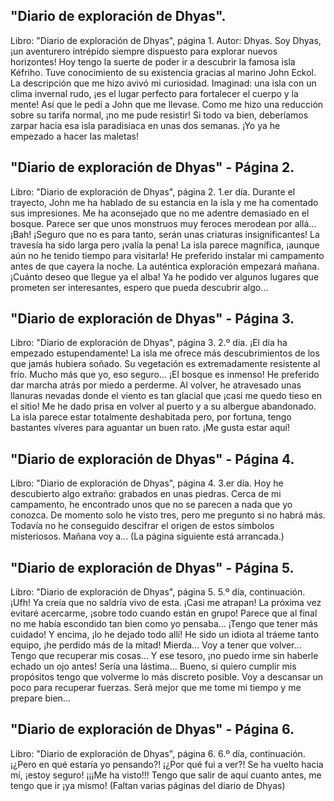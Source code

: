 ## "Diario de exploración de Dhyas".
Libro: "Diario de exploración de Dhyas", página 1.
Autor: Dhyas.
Soy Dhyas, ¡un aventurero intrépido siempre dispuesto para explorar nuevos horizontes!
Hoy tengo la suerte de poder ir a descubrir la famosa isla Kéfriho. Tuve conocimiento de su existencia gracias al marino John Eckol. La descripción que me hizo avivó mi curiosidad. Imaginad: una isla con un clima invernal rudo, ¡es el lugar perfecto para fortalecer el cuerpo y la mente!
Así que le pedí a John que me llevase. Como me hizo una reducción sobre su tarifa normal, ¡no me pude resistir!
Si todo va bien, deberíamos zarpar hacia esa isla paradisiaca en unas dos semanas. ¡Yo ya he empezado a hacer las maletas!

## "Diario de exploración de Dhyas" - Página 2.
Libro: "Diario de exploración de Dhyas", página 2.
1.er día.
Durante el trayecto, John me ha hablado de su estancia en la isla y me ha comentado sus impresiones. Me ha aconsejado que no me adentre demasiado en el bosque. Parece ser que unos monstruos muy feroces merodean por allá... ¡Bah! ¡Seguro que no es para tanto, serán unas criaturas insignificantes!
La travesía ha sido larga pero ¡valía la pena! La isla parece magnífica, ¡aunque aún no he tenido tiempo para visitarla! He preferido instalar mi campamento antes de que cayera la noche. La auténtica exploración empezará mañana. ¡Cuánto deseo que llegue ya el alba! Ya he podido ver algunos lugares que prometen ser interesantes, espero que pueda descubrir algo...

## "Diario de exploración de Dhyas" - Página 3.
Libro: "Diario de exploración de Dhyas", página 3.
2.º día.
¡El día ha empezado estupendamente! La isla me ofrece más descubrimientos de los que jamás hubiera soñado. Su vegetación es extremadamente resistente al frío. Mucho más que yo, eso seguro... ¡El bosque es inmenso! He preferido dar marcha atrás por miedo a perderme. Al volver, he atravesado unas llanuras nevadas donde el viento es tan glacial que ¡casi me quedo tieso en el sitio! Me he dado prisa en volver al puerto y a su albergue abandonado. La isla parece estar totalmente deshabitada pero, por fortuna, tengo bastantes víveres para aguantar un buen rato. ¡Me gusta estar aquí!

## "Diario de exploración de Dhyas" - Página 4.
Libro: "Diario de exploración de Dhyas", página 4.
3.er día.
Hoy he descubierto algo extraño: grabados en unas piedras. Cerca de mi campamento, he encontrado unos que no se parecen a nada que yo conozca. De momento solo he visto tres, pero me pregunto si no habrá más. Todavía no he conseguido descifrar el origen de estos símbolos misteriosos.
Mañana voy a...
(La página siguiente está arrancada.)

## "Diario de exploración de Dhyas" - Página 5.
Libro: "Diario de exploración de Dhyas", página 5.
5.º día, continuación.
¡Ufh! Ya creía que no saldría vivo de esta. ¡Casi me atrapan! La próxima vez evitaré acercarme, ¡sobre todo cuando están en grupo! Parece que al final no me había escondido tan bien como yo pensaba... ¡Tengo que tener más cuidado! Y encima, ¡lo he dejado todo allí! He sido un idiota al tráeme tanto equipo, ¡he perdido más de la mitad! Mierda... Voy a tener que volver... Tengo que recuperar mis cosas... Y ese tesoro, ¡no puedo irme sin haberle echado un ojo antes! Sería una lástima...
Bueno, si quiero cumplir mis propósitos tengo que volverme lo más discreto posible. Voy a descansar un poco para recuperar fuerzas. Será mejor que me tome mi tiempo y me prepare bien...

## "Diario de exploración de Dhyas" - Página 6.
Libro: "Diario de exploración de Dhyas", página 6.
6.º día, continuación.
¡¿Pero en qué estaría yo pensando?! ¡¿Por qué fui a ver?! Se ha vuelto hacia mí, ¡estoy seguro! ¡¡¡Me ha visto!!! Tengo que salir de aquí cuanto antes, me tengo que ir ¡ya mismo!
(Faltan varias páginas del diario de Dhyas)